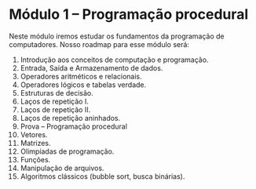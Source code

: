 # Módulo 1 – Programação procedural

Neste módulo iremos estudar os fundamentos da programação de 
computadores. Nosso roadmap para esse módulo será:

1. Introdução aos conceitos de computação e programação.
2. Entrada, Saída e Armazenamento de dados.
3. Operadores aritméticos e relacionais.
4. Operadores lógicos e tabelas verdade.
5. Estruturas de decisão.
6. Laços de repetição I.
7. Laços de repetição II.
8. Laços de repetição aninhados.
9. Prova – Programação procedural
10. Vetores.
11. Matrizes.
12. Olimpíadas de programação.
13. Funções.
14. Manipulação de arquivos.
15. Algoritmos clássicos (bubble sort, busca binárias).
